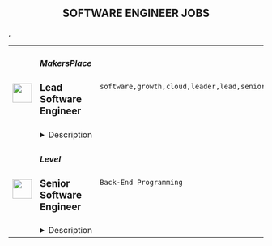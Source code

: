 <div align="center"><h2>SOFTWARE ENGINEER JOBS</h2></div><table><tr>
                <td width="100" height="100" rowspan="2">
                    <img src="https://remoteok.com/assets/img/jobs/54f50bfa3e806801fbfe58768edceca41675926970.peg" width="38px" height="auto">
                </td>
                <td width="300">
                    <h5>MakersPlace</h5>
                    <h3>Lead Software Engineer</h3>
                </td>
                <td width="300">
                    <code>software,growth,cloud,leader,lead,senior,go,engineer,engineering</code>
                </td>
                <td width="200">
                <text>3 days ago</text>
                </td>
                <td width="100" rowspan="2">
                <a href="https://remoteOK.com/remote-jobs/remote-lead-software-engineer-makersplace-191717" align="right" target="_blank">Apply</a>
                </td>
            </tr>
            <tr>
                <td colspan="3">
                <details><summary>Description</summary>
                <div><b style="font-size:18px;">About MakersPlace</b></div><div>Founded in 2018, MakersPlace is a curated online marketplace that allows artists to create and sell unique digital creations (NFTs) using blockchain technology (digital art marketplace). We offer a platform aimed at empowering digital creators to create and sell their unique pieces, while providing verifiable proof of authenticity, ownership, and scarcity on the blockchain. Stay up to date on all of our hottest drops and collaborations at MakersPlace on <a href="https://www.linkedin.com/company/makersplace" class="postings-link" rel="noopener noreferrer nofollow">Linkedin</a>, <a href="https://twitter.com/makersplaceco" class="postings-link" rel="noopener noreferrer nofollow">Twitter</a> and on our <a href="https://rare.makersplace.com/" class="postings-link" rel="noopener noreferrer nofollow">Blog</a>.</div><div><br></div><div><b><span style="font-size:18px;">About the Role</span></b></div><div><span style="font-size:11pt;">We are looking for a strong leader to join our team and work with us to invent the future of the digital economy.  We need someone who can easily lead by example and demonstrate accountability and impact.  This candidate will care deeply about their team and work to help them grow and achieve wildly amazing results. This person has worked in many stacks and frameworks and has deep knowledge in architecting reliable cloud systems at scale.  </span></div><p></p><h4>Our Principals</h4><p></p><p></p><ul>
<li>Clear and measurable objectives (focused on user value)</li>
<li>Isolated, Independent, single responsibility services</li>
<li>Starting small and failing fast</li>
<li>Experimentation and Innovation</li>
<li>Test Driven Culture</li>
<li>Prioritize learning</li>
</ul><p></p><h4>You Have</h4><p></p><p></p><ul>
<li>Degree in Computer Science or equivalent work experience (8+ years programming).</li>
<li>Strong customer-first mindset, necessary to build a world-class product.</li>
<li>Strong communication skills. Weâre a highly collaborative team.</li>
<li>Experience with a dynamic programming language such as Python. </li>
</ul><p></p><h4>Technical Stack</h4><p></p><p></p><ul>
<li>React, GraphQL</li>
<li>Python, Django, Celery</li>
<li>AWS, RDS, Kinesis, ElasticSearch, Redis, IPFS</li>
<li>Solidity, Hardhat </li>
<li>Web3, <a href="http://Ether.js" class="postings-link" rel="noopener noreferrer nofollow">Ether.js</a>
</li>
</ul><p></p><h4>Benefits and Perks</h4><p></p><p></p><ul>
<li>Health/Vision/Dental </li>
<li>$500 workstation stipend, with an additional $1000 after 6 months of employment.</li>
<li>Flexible vacation policy + 1 personal day off / month.</li>
<li>Weekly team sponsored lunches</li>
<li>$500/Quarter AirBnB stipendâ we want you to go out and enjoy life!</li>
<li>100% Remote</li>
<li>â¦and more!</li>
</ul><div><b style="font-size:18px;">The Team</b></div><div>At MakersPlace, we curate our team as carefully as we do our digital marketplace to ensure the best experience for both our creative community and employees. Our remote-first company was founded by senior engineering leaders from Pinterest, including the first engineer and former head of growth engineering, and is funded by top-tier venture capital funds and angels in Silicon Valley.</div><div><br></div><div><br></div><div><i>MakersPlace is an equal opportunity employer and highly values diversity. We do not discriminate on the basis of race, religion, color, national origin, gender, sexual orientation, age, marital status, veteran status, or disability status.</i></div><div><br></div><div><i>MakersPlace participates in E-Verify and will provide the federal government with your Form I-9 information to confirm that you are authorized to work in the U.S. </i></div><div>#li-remote</div><br/><br/>Please mention the word **CASHBACK** and tag RMTUxLjgwLjE0My4yMDY= when applying to show you read the job post completely (#RMTUxLjgwLjE0My4yMDY=). This is a beta feature to avoid spam applicants. Companies can search these words to find applicants that read this and see they're human.
                </details>
                </td>
            </tr>,<tr>
                <td width="100" height="100" rowspan="2">
                    <img src="https://wwr-pro.s3.amazonaws.com/logos/0083/6657/logo.gif" width="38px" height="auto">
                </td>
                <td width="300">
                    <h5>Level</h5>
                    <h3> Senior Software Engineer </h3>
                </td>
                <td width="300">
                    <code>Back-End Programming</code>
                </td>
                <td width="200">
                <text>4 days ago</text>
                </td>
                <td width="100" rowspan="2">
                <a href="https://weworkremotely.com/remote-jobs/level-senior-software-engineer" align="right" target="_blank">Apply</a>
                </td>
            </tr>
            <tr>
                <td colspan="3">
                <details><summary>Description</summary>
                <img src="https://we-work-remotely.imgix.net/logos/0083/6657/logo.gif?ixlib=rails-4.0.0&w=50&h=50&dpr=2&fit=fill&auto=compress" />

<p>
  <strong>Headquarters:</strong> Asheville, NC
    <br /><strong>URL:</strong> <a href="https://level.io">https://level.io</a>
</p>

<div>
<a href="https://level.io">Level</a> is building a modern remote monitoring and management solution. We are a small, well-funded, team that recently launched our product. We are searching for a strong, multi-talented individual contributor who is comfortable with systems-level programming and networking and can contribute to our agent, written in Go.<br><br><strong>Must-Haves</strong><br>- Deep knowledge of a systems language like C, Rust, or Go.<br>- Not afraid to dig into an RFC. Low-level internals excites you, rather than scare you away.<br>- Experience with system-level APIs in Windows (win32), macOS, and/or Linux.<br>- Excellent written communicator.<br>- Willing to learn and work with Go.<br><br><strong>Nice-to-Haves</strong><br>- You are comfortable using GCC and find yourself at home going through a C codebase.<br>- Familiarity with RPC and common methods of IPC such as sockets and named pipes.<br>- Video encoding experience. You have worked with VP8 and understand the spec.<br>- Building cross-platform libraries, our Go agent compiles to Windows, Darwin, and Linux on a variety of architectures.<br><br><strong>Things you might work on<br></strong>- Building a cross-platform application management system to give users the ability to automatically install and update apps.<br>- Working with VP8 to reduce the latency and bandwidth when streaming a device.<br>- Creating a native GUI for the agent.<br>- Adding a proxy to the agent that enables remote access to routers and switches.<br>- Implementing Trickle ICE to improve WebRTC connection times.<br><br><strong>Why you might want to work with us</strong><br>- We are a small, fully remote engineering team, and there are no layers of bureaucracy. You can have a huge impact here.<br>- We are very flexible with working hours, we don't expect you to work a consistent block of time, and we trust you to get your work done.<br>- We launched within the last year and are starting to grow.<br><br><strong>Why you might not want to work with us</strong><br>- We are an early-stage startup, and while we are well funded, we are careful with our runway and haven't splurged on extra perks like gym memberships or 401k matching.<br>- You want to work with a large team. We believe that small teams are better and do not intend to hire more until it is painful enough to warrant doing so.<br><br><strong>More<br>- </strong>120k USD annual compensation<br>- Most work and communication is async but we do require our employee workdays to have 4-5 hours of overlap with 9-5 EST. This allows us to hire from any timezone but still guarantee collaboration time.</div><div>
<br><strong>More About Us</strong><br>We are a small, close-knit team working to upend the RMM market with our new product. We have recently launched and have acquired our first hundred customers. Though we are a startup, our investors have given us a multi-year runway.<br><br>Our agent team is small, with just two developers. This hire should be an experienced self-starter that can make an impact on our product development. We aren't interested in someone that just wants to work down a list of pre-defined tasks. Our ideal candidate loves working on products and will help shape the direction of ours. We're going to be improving this product for years and want someone to come on this journey with us.<br><br>We really like the Basecamp philosophy and try to make sure that it doesn’t have to be crazy at work. We won’t ask that you work weekends, or late into the night. We don’t mind if you need to leave for an appointment in the middle of the day. We understand that software development doesn’t happen for 8 hours straight and don’t worry about counting time in the chair. We trust that given a fair timeline with a scope that you help us determine you will be able to deliver features. We are concerned with the end goal, not micromanaging you on the way there.</div><div> </div><div>Collaboration and communication are a critical aspect of how we work, a cover letter is a great way to provide a sample of how you communicate.<br><br>In your cover letter, please describe why you’re interested in working at Level, and what draws you to this role in particular. Specifics of your past experience that are relevant to this role are great to include, too.</div>

<p><strong>To apply:</strong> <a href="https://weworkremotely.com/remote-jobs/level-senior-software-engineer">https://weworkremotely.com/remote-jobs/level-senior-software-engineer</a></p>

                </details>
                </td>
            </tr>,<tr>
                <td width="100" height="100" rowspan="2">
                    <img src="https://wwr-pro.s3.amazonaws.com/logos/0076/4287/logo.gif" width="38px" height="auto">
                </td>
                <td width="300">
                    <h5>Stimulus</h5>
                    <h3> Software engineer</h3>
                </td>
                <td width="300">
                    <code>Full-Stack Programming</code>
                </td>
                <td width="200">
                <text>123 days ago</text>
                </td>
                <td width="100" rowspan="2">
                <a href="https://weworkremotely.com/remote-jobs/stimulus-software-engineer" align="right" target="_blank">Apply</a>
                </td>
            </tr>
            <tr>
                <td colspan="3">
                <details><summary>Description</summary>
                <img src="https://we-work-remotely.imgix.net/logos/0076/4287/logo.gif?ixlib=rails-4.0.0&w=50&h=50&dpr=2&fit=fill&auto=compress" />

<p>
  <strong>Headquarters:</strong> Amsterdam, NY
    <br /><strong>URL:</strong> <a href="https://www.stimulus.com/">https://www.stimulus.com/</a>
</p>

<div><strong>About Stimulus</strong></div><div>
<a href="https://www.stimulus.com/jobs/Stimulus.com">Stimulus</a> is a social platform started by Sticker Mule to show what's possible if your mission is to increase human happiness.</div><div><br></div><div><strong>We offer</strong></div><div>1. Remote work with flexible schedules</div><div>2. A privately owned, low-stress culture.</div><div>3. A fun "no bullshit" work environment</div><div><br></div><div>
<strong>We like you to know<br></strong>1. Docker<br>2. NextJS<br>3. TypeScript<br>4. React<br>5. NodeJS<br>6. GraphQL<br>7. Redis</div><div><br></div><div><strong>Compensation and benefits</strong></div><div>1. Salary: $135k+ based on experience</div><div>2. $20,000 signing bonus</div><div>3. 4 weeks vacation + holidays based on your country of residence</div><div><br></div>

<p><strong>To apply:</strong> <a href="https://weworkremotely.com/remote-jobs/stimulus-software-engineer">https://weworkremotely.com/remote-jobs/stimulus-software-engineer</a></p>

                </details>
                </td>
            </tr></table>